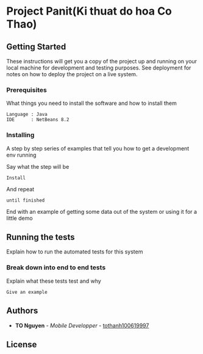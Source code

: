 # Project Panit(Ki thuat do hoa Co Thao)

## Getting Started

These instructions will get you a copy of the project up and running on your local machine for development and testing purposes. See deployment for notes on how to deploy the project on a live system.

### Prerequisites

What things you need to install the software and how to install them

```
Language : Java
IDE      : NetBeans 8.2

```

### Installing

A step by step series of examples that tell you how to get a development env running

Say what the step will be

```
Install
```

And repeat

```
until finished
```

End with an example of getting some data out of the system or using it for a little demo

## Running the tests

Explain how to run the automated tests for this system

### Break down into end to end tests

Explain what these tests test and why

```
Give an example
```

## Authors

* **TO Nguyen** - *Mobile Developper* - [tothanh100619997](https://github.com/tothanh100619997)



## License

